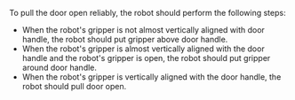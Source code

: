To pull the door open reliably, the robot should perform the following steps:

- When the robot's gripper is not almost vertically aligned with door handle, the robot should put gripper above door handle.
- When the robot's gripper is almost vertically aligned with the door handle and the robot's gripper is open, the robot should put gripper around door handle.
- When the robot's gripper is vertically aligned with the door handle, the robot should pull door open.